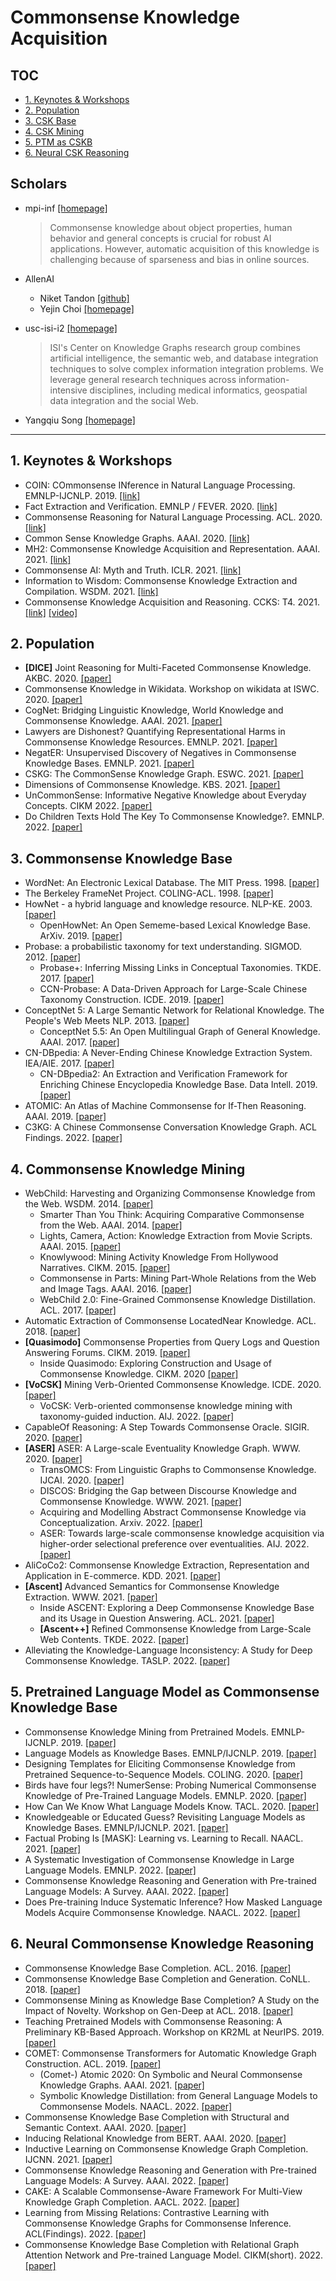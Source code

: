 <!-- omit in toc -->
# Commonsense Knowledge Acquisition

<!-- omit in toc -->
## TOC
- [1. Keynotes & Workshops](#1-keynotes--workshops)
- [2. Population](#2-population)
- [3. CSK Base](#3-commonsense-knowledge-base)
- [4. CSK Mining](#4-commonsense-knowledge-mining)
- [5. PTM as CSKB](#5-pretrained-language-model-as-commonsense-knowledge-base)
- [6. Neural CSK Reasoning](#6-neural-commonsense-knowledge-reasoning)

<!-- omit in toc -->
## Scholars

- mpi-inf [[homepage]](https://www.mpi-inf.mpg.de/departments/databases-and-information-systems/research)
  > Commonsense knowledge about object properties, human behavior and general concepts is crucial for robust AI applications. However, automatic acquisition of this knowledge is challenging because of sparseness and bias in online sources.

- AllenAI
  - Niket Tandon [[github]](https://github.com/nikett)
  - Yejin Choi [[homepage]](https://homes.cs.washington.edu/~yejin/)

- usc-isi-i2 [[homepage]](https://usc-isi-i2.github.io/home/)
  > ISI's Center on Knowledge Graphs research group combines artificial intelligence, the semantic web, and database integration techniques to solve complex information integration problems. We leverage general research techniques across information-intensive disciplines, including medical informatics, geospatial data integration and the social Web.

- Yangqiu Song [[homepage]](https://www.cse.ust.hk/~yqsong/)

---


## 1. Keynotes & Workshops
- COIN: COmmonsense INference in Natural Language Processing.  EMNLP-IJCNLP. 2019. [[link]](https://coinnlp.github.io/)
- Fact Extraction and Verification. EMNLP / FEVER. 2020. [[link]](https://fever.ai/index.html)
- Commonsense Reasoning for Natural Language Processing. ACL. 2020. [[link]](https://homes.cs.washington.edu/~msap/acl2020-commonsense/)
- Common Sense Knowledge Graphs. AAAI. 2020. [[link]](https://usc-isi-i2.github.io/AAAI21workshop/)
- MH2: Commonsense Knowledge Acquisition and Representation. AAAI. 2021. [[link]](https://usc-isi-i2.github.io/AAAI21Tutorial/)
- Commonsense AI: Myth and Truth. ICLR. 2021. [[link]](https://iclr.cc/virtual/2021/invited-talk/3719)
- Information to Wisdom: Commonsense Knowledge Extraction and Compilation. WSDM. 2021. [[link]](https://www.mpi-inf.mpg.de/commonsense-tutorial-wsdm-2021)
- Commonsense Knowledge Acquisition and Reasoning. CCKS: T4. 2021. [[link]](http://sigkg.cn/ccks2021/?page_id=23) [[video]](https://hub.baai.ac.cn/view/11404)


## 2. Population
- **[DICE]** Joint Reasoning for Multi-Faceted Commonsense Knowledge. AKBC. 2020. [[paper]](https://www.akbc.ws/2020/papers/QnPV72SZVt)
- Commonsense Knowledge in Wikidata. Workshop on wikidata at ISWC. 2020. [[paper]](https://arxiv.org/abs/2008.08114)
- CogNet: Bridging Linguistic Knowledge, World Knowledge and Commonsense Knowledge. AAAI. 2021. [[paper]](https://ojs.aaai.org/index.php/AAAI/article/view/18029)
- Lawyers are Dishonest? Quantifying Representational Harms in Commonsense Knowledge Resources. EMNLP. 2021. [[paper]](https://aclanthology.org/2021.emnlp-main.410/)
- NegatER: Unsupervised Discovery of Negatives in Commonsense Knowledge Bases. EMNLP. 2021. [[paper]](https://aclanthology.org/2021.emnlp-main.456/)
- CSKG: The CommonSense Knowledge Graph. ESWC. 2021. [[paper]](https://arxiv.org/abs/2012.11490)
- Dimensions of Commonsense Knowledge. KBS. 2021. [[paper]](https://arxiv.org/abs/2101.04640)
- UnCommonSense: Informative Negative Knowledge about Everyday Concepts. CIKM 2022. [[paper]](https://doi.org/10.1145/3511808.3557484) 
- Do Children Texts Hold The Key To Commonsense Knowledge?. EMNLP. 2022. [[paper]](https://arxiv.org/pdf/2210.04530)


## 3. Commonsense Knowledge Base
- WordNet: An Electronic Lexical Database. The MIT Press. 1998. [[paper]](https://doi.org/10.7551/mitpress/7287.001.0001)
- The Berkeley FrameNet Project. COLING-ACL. 1998. [[paper]](https://aclanthology.org/P98-1013/)
- HowNet - a hybrid language and knowledge resource. NLP-KE. 2003. [[paper]](https://ieeexplore.ieee.org/document/1276017)
  - OpenHowNet: An Open Sememe-based Lexical Knowledge Base. ArXiv. 2019. [[paper]](https://arxiv.org/abs/1901.09957)
- Probase: a probabilistic taxonomy for text understanding. SIGMOD. 2012. [[paper]](https://doi.org/10.1145/2213836.2213891)
  - Probase+: Inferring Missing Links in Conceptual Taxonomies. TKDE. 2017. [[paper]](https://doi.org/10.1109/TKDE.2017.2653115)
  - CCN-Probase: A Data-Driven Approach for Large-Scale Chinese Taxonomy Construction. ICDE. 2019. [[paper]](https://doi.org/10.1109/ICDE.2019.00178)
- ConceptNet 5: A Large Semantic Network for Relational Knowledge. The People's Web Meets NLP. 2013. [[paper]](https://doi.org/10.1007/978-3-642-35085-6_6)
  - ConceptNet 5.5: An Open Multilingual Graph of General Knowledge. AAAI. 2017. [[paper]](https://aaai.org/ocs/index.php/AAAI/AAAI17/paper/view/14972)
- CN-DBpedia: A Never-Ending Chinese Knowledge Extraction System. IEA/AIE. 2017. [[paper]](https://link.springer.com/chapter/10.1007%2F978-3-319-60045-1_44)
  - CN-DBpedia2: An Extraction and Verification Framework for Enriching Chinese Encyclopedia Knowledge Base. Data Intell. 2019. [[paper]](https://doi.org/10.1162/dint_a_00017)
- ATOMIC: An Atlas of Machine Commonsense for If-Then Reasoning. AAAI. 2019. [[paper]](https://doi.org/10.1609/aaai.v33i01.33013027)
- C3KG: A Chinese Commonsense Conversation Knowledge Graph. ACL Findings. 2022. [[paper]](https://doi.org/10.48550/arXiv.2204.02549)


## 4. Commonsense Knowledge Mining
- WebChild: Harvesting and Organizing Commonsense Knowledge from the Web. WSDM. 2014. [[paper]](https://dl.acm.org/doi/10.1145/2556195.2556245)
  - Smarter Than You Think: Acquiring Comparative Commonsense from the Web. AAAI. 2014. [[paper]](https://www.aaai.org/ocs/index.php/AAAI/AAAI14/paper/view/8649)
  - Lights, Camera, Action: Knowledge Extraction from Movie Scripts. AAAI. 2015. [[paper]](https://dl.acm.org/doi/10.1145/2740908.2742756)
  - Knowlywood: Mining Activity Knowledge From Hollywood Narratives. CIKM. 2015. [[paper]](https://dl.acm.org/doi/10.1145/2806416.2806583)
  - Commonsense in Parts: Mining Part-Whole Relations from the Web and Image Tags. AAAI. 2016. [[paper]](https://www.aaai.org/ocs/index.php/AAAI/AAAI16/paper/view/12337)
  - WebChild 2.0: Fine-Grained Commonsense Knowledge Distillation. ACL. 2017. [[paper]](https://www.aclweb.org/anthology/P17-4020/)
- Automatic Extraction of Commonsense LocatedNear Knowledge. ACL. 2018. [[paper]](https://aclanthology.org/P18-2016/)
- **[Quasimodo]** Commonsense Properties from Query Logs and Question Answering Forums. CIKM. 2019. [[paper]](https://dl.acm.org/doi/10.1145/3357384.3357955)
  - Inside Quasimodo: Exploring Construction and Usage of Commonsense Knowledge. CIKM. 2020 [[paper]](https://dl.acm.org/doi/10.1145/3340531.3417416)
- **[VoCSK]** Mining Verb-Oriented Commonsense Knowledge. ICDE. 2020. [[paper]](https://ieeexplore.ieee.org/document/9101187/)
  - VoCSK: Verb-oriented commonsense knowledge mining with taxonomy-guided induction. AIJ. 2022. [[paper]](https://doi.org/10.1016/j.artint.2022.103744)
- CapableOf Reasoning: A Step Towards Commonsense Oracle. SIGIR. 2020. [[paper]](https://dl.acm.org/doi/10.1145/3397271.3401251)
- **[ASER]** ASER: A Large-scale Eventuality Knowledge Graph. WWW. 2020. [[paper]](https://dl.acm.org/doi/10.1145/3366423.3380107)
  - TransOMCS: From Linguistic Graphs to Commonsense Knowledge. IJCAI. 2020. [[paper]](https://doi.org/10.24963/ijcai.2020/554)
  - DISCOS: Bridging the Gap between Discourse Knowledge and Commonsense Knowledge. WWW. 2021. [[paper]](https://doi.org/10.1145/3442381.3450117)
  - Acquiring and Modelling Abstract Commonsense Knowledge via Conceptualization. Arxiv. 2022. [[paper]](https://arxiv.org/abs/2206.01532)
  - ASER: Towards large-scale commonsense knowledge acquisition via higher-order selectional preference over eventualities. AIJ. 2022. [[paper]](https://doi.org/10.1016/j.artint.2022.103740)
- AliCoCo2: Commonsense Knowledge Extraction, Representation and Application in E-commerce. KDD. 2021. [[paper]](https://doi.org/10.1145/3447548.3467203)
- **[Ascent]** Advanced Semantics for Commonsense Knowledge Extraction. WWW. 2021. [[paper]](https://arxiv.org/abs/2011.00905)
  - Inside ASCENT: Exploring a Deep Commonsense Knowledge Base and its Usage in Question Answering. ACL. 2021. [[paper]](https://aclanthology.org/2021.acl-demo.5/)
  - **[Ascent++]** Refined Commonsense Knowledge from Large-Scale Web Contents. TKDE. 2022. [[paper]](https://www.doi.org/10.1109/tkde.2022.3206505)
- Alleviating the Knowledge-Language Inconsistency: A Study for Deep Commonsense Knowledge. TASLP. 2022. [[paper]](https://doi.org/10.1109/TASLP.2021.3138721)


## 5. Pretrained Language Model as Commonsense Knowledge Base
- Commonsense Knowledge Mining from Pretrained Models. EMNLP-IJCNLP. 2019. [[paper]](https://aclanthology.org/D19-1109)
- Language Models as Knowledge Bases. EMNLP/IJCNLP. 2019. [[paper]](https://doi.org/10.18653/v1/D19-1250)
- Designing Templates for Eliciting Commonsense Knowledge from Pretrained Sequence-to-Sequence Models. COLING. 2020. [[paper]](https://aclanthology.org/2020.coling-main.307/)
- Birds have four legs?! NumerSense: Probing Numerical Commonsense Knowledge of Pre-Trained Language Models. EMNLP. 2020. [[paper]](https://aclanthology.org/2020.emnlp-main.557/)
- How Can We Know What Language Models Know. TACL. 2020. [[paper]](https://transacl.org/ojs/index.php/tacl/article/view/1983)
- Knowledgeable or Educated Guess? Revisiting Language Models as Knowledge Bases. EMNLP/IJCNLP. 2021. [[paper]](https://doi.org/10.18653/v1/2021.acl-long.146)
- Factual Probing Is [MASK]: Learning vs. Learning to Recall. NAACL. 2021. [[paper]](https://arxiv.org/abs/2104.05240)
- A Systematic Investigation of Commonsense Knowledge in Large Language Models. EMNLP. 2022. [[paper]](https://arxiv.org/abs/2111.00607)
- Commonsense Knowledge Reasoning and Generation with Pre-trained Language Models: A Survey. AAAI. 2022. [[paper]](https://ojs.aaai.org/index.php/AAAI/article/view/21496)
- Does Pre-training Induce Systematic Inference? How Masked Language Models Acquire Commonsense Knowledge. NAACL. 2022. [[paper]](https://aclanthology.org/2022.naacl-main.337.pdf)


## 6. Neural Commonsense Knowledge Reasoning
- Commonsense Knowledge Base Completion. ACL. 2016. [[paper]](https://doi.org/10.18653/v1/p16-1137)
- Commonsense Knowledge Base Completion and Generation. CoNLL. 2018. [[paper]](https://doi.org/10.18653/v1/k18-1014)
- Commonsense Mining as Knowledge Base Completion? A Study on the Impact of Novelty. Workshop on Gen-Deep at ACL. 2018. [[paper]](http://dx.doi.org/10.18653/v1/W18-1002)
- Teaching Pretrained Models with Commonsense Reasoning: A Preliminary KB-Based Approach. Workshop on KR2ML at NeurIPS. 2019. [[paper]](https://arxiv.org/abs/1909.09743)
- COMET: Commonsense Transformers for Automatic Knowledge Graph Construction. ACL. 2019. [[paper]](https://doi.org/10.18653/v1/p19-1470)
  - (Comet-) Atomic 2020: On Symbolic and Neural Commonsense Knowledge Graphs. AAAI. 2021. [[paper]](https://ojs.aaai.org/index.php/AAAI/article/view/16792)
  - Symbolic Knowledge Distillation: from General Language Models to Commonsense Models. NAACL. 2022. [[paper]](https://doi.org/10.18653/v1/2022.naacl-main.341)
- Commonsense Knowledge Base Completion with Structural and Semantic Context. AAAI. 2020. [[paper]](https://aaai.org/ojs/index.php/AAAI/article/view/5684)
- Inducing Relational Knowledge from BERT. AAAI. 2020. [[paper]](https://aaai.org/ojs/index.php/AAAI/article/view/6242)
- Inductive Learning on Commonsense Knowledge Graph Completion. IJCNN. 2021. [[paper]](https://arxiv.org/abs/2009.09263)
- Commonsense Knowledge Reasoning and Generation with Pre-trained Language Models: A Survey. AAAI. 2022. [[paper]](https://ojs.aaai.org/index.php/AAAI/article/view/21496)
- CAKE: A Scalable Commonsense-Aware Framework For Multi-View Knowledge Graph Completion. AACL. 2022. [[paper]](https://doi.org/10.18653/v1/2022.acl-long.205)
- Learning from Missing Relations: Contrastive Learning with Commonsense Knowledge Graphs for Commonsense Inference. ACL(Findings). 2022. [[paper]](https://aclanthology.org/2022.findings-acl.119/)
- Commonsense Knowledge Base Completion with Relational Graph Attention Network and Pre-trained Language Model. CIKM(short). 2022. [[paper]](https://doi.org/10.1145/3511808.3557564)



